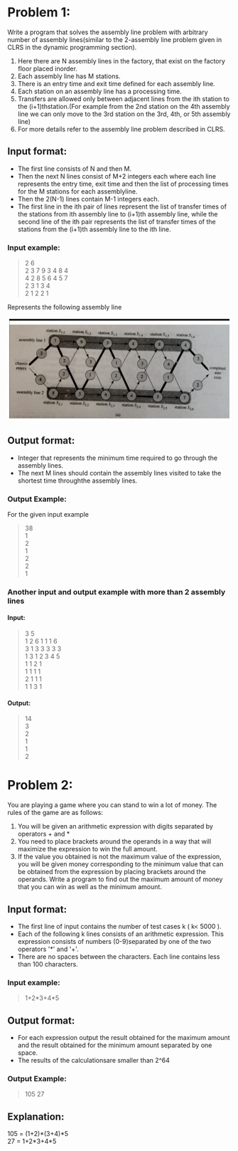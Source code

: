 # Problem 1​:
Write a program that solves the assembly line problem with arbitrary number of assembly lines(similar to the 2-assembly line problem given in CLRS in the dynamic programming section).
1. Here there are ​N​ assembly lines in the factory, that exist on the factory floor placed inorder.
2. Each assembly line has ​M​ stations.
3. There is an entry time and exit time defined for each assembly line.
4. Each station on an assembly line has a processing time.
5. Transfers are allowed only between adjacent lines from the ith station to  the (i+1)thstation.(For example from the 2nd station on the 4th assembly line we can only move to the 3rd station on the 3rd, 4th, or 5th assembly line)
6. For more details refer to the assembly line problem described in CLRS.
## Input format:
- The first line consists of N and then M.
- Then the next N lines consist of M+2 integers each where each line represents the entry time, exit time and then the list of  processing times for the M stations for each assemblyline.
- Then the 2(N-1) lines contain M-1 integers each.
- The first line in the ith pair of lines represent the list of transfer times of the stations from ith assembly line to (i+1)th assembly line, while the second line of the ith pair represents the list of transfer times of the stations from the (i+1)th assembly line to the ith line.
### Input example:
> 2 6  
> 2 3 7 9 3 4 8 4  
> 4 2 8 5 6 4 5 7  
> 2 3 1 3 4  
> 2 1 2 2 1  

Represents the following assembly line

![Represents the assembly line described above.](./assets/example_1.jpg "Assembly Line")

## Output format:
- Integer that represents the minimum time required to go through the assembly lines.
- The next M lines should contain the assembly lines visited to take the shortest time throughthe assembly lines.
### Output Example:
For the given input example  
> 38  
> 1  
> 2  
> 1  
> 2  
> 2  
> 1  

### Another input and output example with more than 2 assembly lines
#### Input​:
> 3 5  
> 1 2 6 1 1 1 6  
> 3 1 3 3 3 3 3  
> 1 3 1 2 3 4 5  
> 1 1 2 1  
> 1 1 1 1  
> 2 1 1 1  
> 1 1 3 1  
#### Output​:  
> 14  
> 3  
> 2  
> 1  
> 1  
> 2  

# Problem 2​:
You are playing a game where you can stand to win a lot of money. The rules of the game are as follows:
1. You will be given an arithmetic expression with digits separated by operators + and *
2. You need to place brackets around the operands in a way that will maximize the expression to win the full amount.
3. If the value you obtained is not the maximum value of the expression, you will be given money corresponding to the minimum value that can be obtained from the expression by placing brackets around the operands.
Write a program to find out the maximum amount of money that you can win as well as the minimum amount.
## Input format:
- The first line of input contains the number of test cases k ( k< 5000 ).
- Each of the following k lines consists of an arithmetic expression. This expression consists of numbers (0-9)separated by one of the two operators '*' and '+'.
- There are no spaces between the characters. Each line contains less than 100 characters.
### Input example:
> 1+2\*3+4\*5
## Output format:
- For each expression output the result obtained for the maximum amount and the result obtained for the minimum amount separated by one space.
- The results of the calculationsare smaller than 2^64
### Output Example:
> 105 27
## Explanation:
105 = (1+2)\*(3+4)\*5  
27  = 1+2\*3+4\*5  

